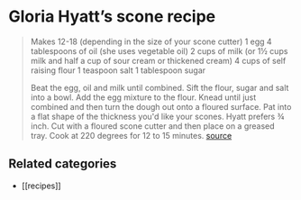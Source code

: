 # Gloria Hyatt’s scone recipe

> Makes 12-18 (depending in the size of your scone cutter)
> 1 egg
> 4 tablespoons of oil (she uses vegetable oil)
> 2 cups of milk (or 1½ cups milk and half a cup of sour cream or thickened cream)
> 4 cups of self raising flour
> 1 teaspoon salt
> 1 tablespoon sugar
>
> Beat the egg, oil and milk until combined. Sift the flour, sugar and salt into a bowl. Add the egg mixture to the flour. Knead until just combined and then turn the dough out onto a floured surface. Pat into a flat shape of the thickness you'd like your scones. Hyatt prefers ¾ inch. Cut with a floured scone cutter and then place on a greased tray. Cook at 220 degrees for 12 to 15 minutes. [source](http://www.smh.com.au/lifestyle/homestyle/tried-and-tasted/how-to-bake-the-perfect-scone-20110504-1e7xn.html)

## Related categories

- [[recipes]]



